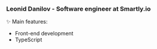 ### Leonid Danilov - Software engineer at Smartly.io

✨ Main features:
- Front-end development
- TypeScript
